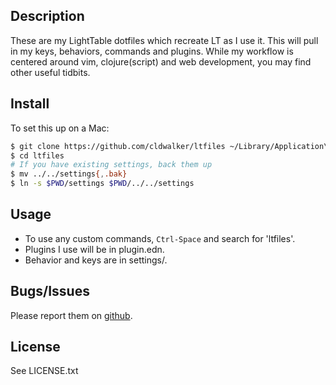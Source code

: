 ## Description

These are my LightTable dotfiles which recreate LT as I use it. This will pull in my keys,
behaviors, commands and plugins.  While my workflow is centered around vim, clojure(script) and web
development, you may find other useful tidbits.

## Install

To set this up on a Mac:

```sh
$ git clone https://github.com/cldwalker/ltfiles ~/Library/Application\ Support/LightTable/plugins
$ cd ltfiles
# If you have existing settings, back them up
$ mv ../../settings{,.bak}
$ ln -s $PWD/settings $PWD/../../settings
```

## Usage

* To use any custom commands, `Ctrl-Space` and search for 'ltfiles'.
* Plugins I use will be in plugin.edn.
* Behavior and keys are in settings/.

## Bugs/Issues

Please report them on [github](https://github.com/cldwalker/ltfiles).

## License
See LICENSE.txt
